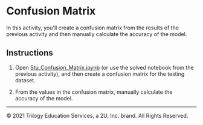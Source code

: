 # Confusion Matrix

In this activity, you'll create a confusion matrix from the results of the previous activity and then manually calculate the accuracy of the model.

## Instructions

1. Open [Stu_Confusion_Matrix.ipynb](Unsolved/Stu_Confusion_Matrix.ipynb) (or use the solved notebook from the previous activity), and then create a confusion matrix for the testing dataset.

2. From the values in the confusion matrix, manually calculate the accuracy of the model.

- - -

© 2021 Trilogy Education Services, a 2U, Inc. brand. All Rights Reserved.
